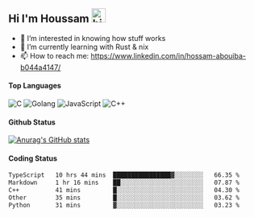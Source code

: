 ## Hi I'm Houssam <img src="https://user-images.githubusercontent.com/1303154/88677602-1635ba80-d120-11ea-84d8-d263ba5fc3c0.gif" width="28px" alt="hi">

- 👀 I’m interested in knowing how stuff works
- 🔭 I’m currently learning with Rust & nix
- 📫 How to reach me: https://www.linkedin.com/in/hossam-abouiba-b044a4147/

#### Top Languages

![C](https://img.shields.io/badge/c-%2300599C.svg?style=for-the-badge&logo=c&logoColor=white)
![Golang](https://img.shields.io/badge/go-blue?style=for-the-badge&logo=Goland)
![JavaScript](https://img.shields.io/badge/javascript-%23323330.svg?style=for-the-badge&logo=javascript&logoColor=%23F7DF1E)
![C++](https://img.shields.io/badge/C%2B%2B-blue?style=for-the-badge&logo=C%2B%2B)


#### Github Status
[![Anurag's GitHub stats](https://github-readme-stats.vercel.app/api?username=0xhoussam&theme=tokyonight)](https://github.com/anuraghazra/github-readme-stats)

#### Coding Status
<!--START_SECTION:waka-->

```txt
TypeScript   10 hrs 44 mins  ████████████████▓░░░░░░░░   66.35 %
Markdown     1 hr 16 mins    ██░░░░░░░░░░░░░░░░░░░░░░░   07.87 %
C++          41 mins         █░░░░░░░░░░░░░░░░░░░░░░░░   04.30 %
Other        35 mins         █░░░░░░░░░░░░░░░░░░░░░░░░   03.62 %
Python       31 mins         ▓░░░░░░░░░░░░░░░░░░░░░░░░   03.23 %
```

<!--END_SECTION:waka-->
